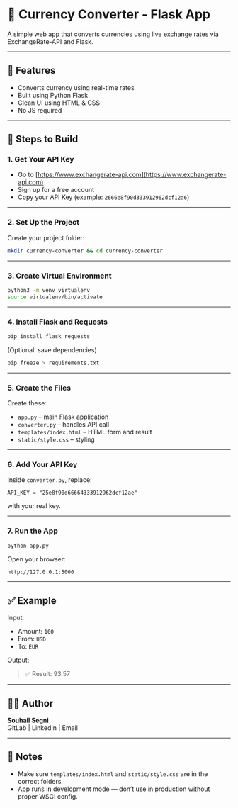 # 💱 Currency Converter - Flask App

A simple web app that converts currencies using live exchange rates via ExchangeRate-API and Flask.

---

## 📌 Features

- Converts currency using real-time rates
- Built using Python Flask
- Clean UI using HTML & CSS
- No JS required

---

## 🧰 Steps to Build

### 1. Get Your API Key

- Go to [https://www.exchangerate-api.com](https://www.exchangerate-api.com)
- Sign up for a free account
- Copy your API Key (example: `2666e8f90d333912962dcf12a6`)

---

### 2. Set Up the Project

Create your project folder:

```bash
mkdir currency-converter && cd currency-converter
```

---

### 3. Create Virtual Environment

```bash
python3 -m venv virtualenv
source virtualenv/bin/activate
```

---

### 4. Install Flask and Requests

```bash
pip install flask requests
```

(Optional: save dependencies)

```bash
pip freeze > requirements.txt
```

---

### 5. Create the Files

Create these:

- `app.py` – main Flask application
- `converter.py` – handles API call
- `templates/index.html` – HTML form and result
- `static/style.css` – styling

---

### 6. Add Your API Key

Inside `converter.py`, replace:

```
API_KEY = "25e8f90d66664333912962dcf12ae"
```

with your real key.

---

### 7. Run the App

```bash
python app.py
```

Open your browser:

```
http://127.0.0.1:5000
```

---

## ✅ Example

Input:

- Amount: `100`
- From: `USD`
- To: `EUR`

Output:

> ✅ Result: 93.57

---

## 👨‍💻 Author

**Souhail Segni**  
GitLab | LinkedIn | Email

---

## 📝 Notes

- Make sure `templates/index.html` and `static/style.css` are in the correct folders.
- App runs in development mode — don’t use in production without proper WSGI config.